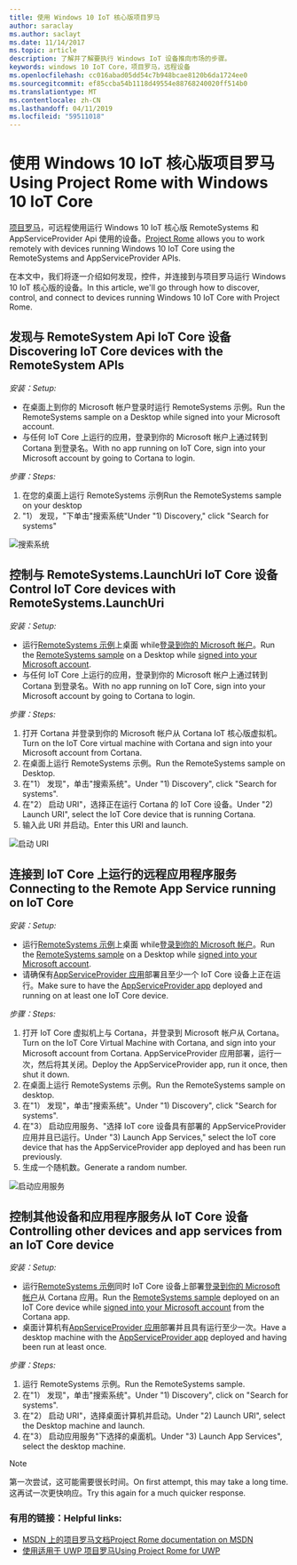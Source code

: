 ```yaml
---
title: 使用 Windows 10 IoT 核心版项目罗马
author: saraclay
ms.author: saclayt
ms.date: 11/14/2017
ms.topic: article
description: 了解并了解要执行 Windows IoT 设备推向市场的步骤。
keywords: windows 10 IoT Core，项目罗马，远程设备
ms.openlocfilehash: cc016abad05dd54c7b948bcae8120b6da1724ee0
ms.sourcegitcommit: ef85ccba54b1118d49554e88768240020ff514b0
ms.translationtype: MT
ms.contentlocale: zh-CN
ms.lasthandoff: 04/11/2019
ms.locfileid: "59511018"
---
```

# <a name="using-project-rome-with-windows-10-iot-core"></a><span data-ttu-id="b1f19-104">使用 Windows 10 IoT 核心版项目罗马</span><span class="sxs-lookup"><span data-stu-id="b1f19-104">Using Project Rome with Windows 10 IoT Core</span></span> 
 
<span data-ttu-id="b1f19-105">[项目罗马](https://developer.microsoft.com/en-us/windows/project-rome)，可远程使用运行 Windows 10 IoT 核心版 RemoteSystems 和 AppServiceProvider Api 使用的设备。</span><span class="sxs-lookup"><span data-stu-id="b1f19-105">[Project Rome](https://developer.microsoft.com/en-us/windows/project-rome) allows you to work remotely with devices running Windows 10 IoT Core using the RemoteSystems and AppServiceProvider APIs.</span></span> 
 
<span data-ttu-id="b1f19-106">在本文中，我们将逐一介绍如何发现，控件，并连接到与项目罗马运行 Windows 10 IoT 核心版的设备。</span><span class="sxs-lookup"><span data-stu-id="b1f19-106">In this article, we'll go through how to discover, control, and connect to devices running Windows 10 IoT Core with Project Rome.</span></span>  
 
## <a name="discovering-iot-core-devices-with-the-remotesystem-apis"></a><span data-ttu-id="b1f19-107">发现与 RemoteSystem Api IoT Core 设备</span><span class="sxs-lookup"><span data-stu-id="b1f19-107">Discovering IoT Core devices with the RemoteSystem APIs</span></span> 
 
_<span data-ttu-id="b1f19-108">安装：</span><span class="sxs-lookup"><span data-stu-id="b1f19-108">Setup:</span></span>_
* <span data-ttu-id="b1f19-109">在桌面上到你的 Microsoft 帐户登录时运行 RemoteSystems 示例。</span><span class="sxs-lookup"><span data-stu-id="b1f19-109">Run the RemoteSystems sample on a Desktop while signed into your Microsoft account.</span></span>  
* <span data-ttu-id="b1f19-110">与任何 IoT Core 上运行的应用，登录到你的 Microsoft 帐户上通过转到 Cortana 到登录名。</span><span class="sxs-lookup"><span data-stu-id="b1f19-110">With no app running on IoT Core, sign into your Microsoft account by going to Cortana to login.</span></span> 
 
_<span data-ttu-id="b1f19-111">步骤：</span><span class="sxs-lookup"><span data-stu-id="b1f19-111">Steps:</span></span>_
1. <span data-ttu-id="b1f19-112">在您的桌面上运行 RemoteSystems 示例</span><span class="sxs-lookup"><span data-stu-id="b1f19-112">Run the RemoteSystems sample on your desktop</span></span> 
2. <span data-ttu-id="b1f19-113">"1） 发现，"下单击"搜索系统"</span><span class="sxs-lookup"><span data-stu-id="b1f19-113">Under "1) Discovery," click "Search for systems"</span></span> 

![搜索系统](../media/ProjectRome/SearchForSystems.gif)
 
## <a name="control-iot-core-devices-with-remotesystemslaunchuri"></a><span data-ttu-id="b1f19-115">控制与 RemoteSystems.LaunchUri IoT Core 设备</span><span class="sxs-lookup"><span data-stu-id="b1f19-115">Control IoT Core devices with RemoteSystems.LaunchUri</span></span> 
 
_<span data-ttu-id="b1f19-116">安装：</span><span class="sxs-lookup"><span data-stu-id="b1f19-116">Setup:</span></span>_
* <span data-ttu-id="b1f19-117">运行[RemoteSystems 示例](https://github.com/Microsoft/Windows-universal-samples/tree/dev/Samples/RemoteSystems)上桌面 while[登录到你的 Microsoft 帐户](https://github.com/Microsoft/Windows-universal-samples/tree/master/Samples/WebAccountManagement)。</span><span class="sxs-lookup"><span data-stu-id="b1f19-117">Run the [RemoteSystems sample](https://github.com/Microsoft/Windows-universal-samples/tree/dev/Samples/RemoteSystems) on a Desktop while [signed into your Microsoft account](https://github.com/Microsoft/Windows-universal-samples/tree/master/Samples/WebAccountManagement).</span></span>
* <span data-ttu-id="b1f19-118">与任何 IoT Core 上运行的应用，登录到你的 Microsoft 帐户上通过转到 Cortana 到登录名。</span><span class="sxs-lookup"><span data-stu-id="b1f19-118">With no app running on IoT Core, sign into your Microsoft account by going to Cortana to login.</span></span> 
 
_<span data-ttu-id="b1f19-119">步骤：</span><span class="sxs-lookup"><span data-stu-id="b1f19-119">Steps:</span></span>_
1. <span data-ttu-id="b1f19-120">打开 Cortana 并登录到你的 Microsoft 帐户从 Cortana IoT 核心版虚拟机。</span><span class="sxs-lookup"><span data-stu-id="b1f19-120">Turn on the IoT Core virtual machine with Cortana and sign into your Microsoft account from Cortana.</span></span> 
2. <span data-ttu-id="b1f19-121">在桌面上运行 RemoteSystems 示例。</span><span class="sxs-lookup"><span data-stu-id="b1f19-121">Run the RemoteSystems sample on Desktop.</span></span> 
3. <span data-ttu-id="b1f19-122">在"1） 发现"，单击"搜索系统"。</span><span class="sxs-lookup"><span data-stu-id="b1f19-122">Under "1) Discovery", click "Search for systems".</span></span> 
4. <span data-ttu-id="b1f19-123">在"2） 启动 URI"，选择正在运行 Cortana 的 IoT Core 设备。</span><span class="sxs-lookup"><span data-stu-id="b1f19-123">Under "2) Launch URI", select the IoT Core device that is running Cortana.</span></span> 
5. <span data-ttu-id="b1f19-124">输入此 URI 并启动。</span><span class="sxs-lookup"><span data-stu-id="b1f19-124">Enter this URI and launch.</span></span> 

![启动 URI](../media/ProjectRome/LaunchURI.gif)

## <a name="connecting-to-the-remote-app-service-running-on-iot-core"></a><span data-ttu-id="b1f19-126">连接到 IoT Core 上运行的远程应用程序服务</span><span class="sxs-lookup"><span data-stu-id="b1f19-126">Connecting to the Remote App Service running on IoT Core</span></span> 
_<span data-ttu-id="b1f19-127">安装：</span><span class="sxs-lookup"><span data-stu-id="b1f19-127">Setup:</span></span>_
* <span data-ttu-id="b1f19-128">运行[RemoteSystems 示例](https://github.com/Microsoft/Windows-universal-samples/tree/dev/Samples/RemoteSystems)上桌面 while[登录到你的 Microsoft 帐户](https://github.com/Microsoft/Windows-universal-samples/tree/master/Samples/WebAccountManagement)。</span><span class="sxs-lookup"><span data-stu-id="b1f19-128">Run the [RemoteSystems sample](https://github.com/Microsoft/Windows-universal-samples/tree/dev/Samples/RemoteSystems) on a Desktop while [signed into your Microsoft account](https://github.com/Microsoft/Windows-universal-samples/tree/master/Samples/WebAccountManagement).</span></span> 
* <span data-ttu-id="b1f19-129">请确保有[AppServiceProvider 应用](https://github.com/Microsoft/Windows-universal-samples/tree/dev/Samples/AppServices)部署且至少一个 IoT Core 设备上正在运行。</span><span class="sxs-lookup"><span data-stu-id="b1f19-129">Make sure to have the [AppServiceProvider app](https://github.com/Microsoft/Windows-universal-samples/tree/dev/Samples/AppServices) deployed and running on at least one IoT Core device.</span></span> 
 
_<span data-ttu-id="b1f19-130">步骤：</span><span class="sxs-lookup"><span data-stu-id="b1f19-130">Steps:</span></span>_
1. <span data-ttu-id="b1f19-131">打开 IoT Core 虚拟机上与 Cortana，并登录到 Microsoft 帐户从 Cortana。</span><span class="sxs-lookup"><span data-stu-id="b1f19-131">Turn on the IoT Core Virtual Machine with Cortana, and sign into your Microsoft account from Cortana.</span></span> <span data-ttu-id="b1f19-132">AppServiceProvider 应用部署，运行一次，然后将其关闭。</span><span class="sxs-lookup"><span data-stu-id="b1f19-132">Deploy the AppServiceProvider app, run it once, then shut it down.</span></span> 
2. <span data-ttu-id="b1f19-133">在桌面上运行 RemoteSystems 示例。</span><span class="sxs-lookup"><span data-stu-id="b1f19-133">Run the RemoteSystems sample on desktop.</span></span> 
3. <span data-ttu-id="b1f19-134">在"1） 发现"，单击"搜索系统"。</span><span class="sxs-lookup"><span data-stu-id="b1f19-134">Under "1) Discovery", click "Search for systems".</span></span> 
4. <span data-ttu-id="b1f19-135">在"3） 启动应用服务、"选择 IoT core 设备具有部署的 AppServiceProvider 应用并且已运行。</span><span class="sxs-lookup"><span data-stu-id="b1f19-135">Under "3) Launch App Services," select the IoT core device that has the AppServiceProvider app deployed and has been run previously.</span></span> 
5. <span data-ttu-id="b1f19-136">生成一个随机数。</span><span class="sxs-lookup"><span data-stu-id="b1f19-136">Generate a random number.</span></span>  

![启动应用服务](../media/ProjectRome/LaunchAppServices.gif)
 
## <a name="controlling-other-devices-and-app-services-from-an-iot-core-device"></a><span data-ttu-id="b1f19-138">控制其他设备和应用程序服务从 IoT Core 设备</span><span class="sxs-lookup"><span data-stu-id="b1f19-138">Controlling other devices and app services from an IoT Core device</span></span> 

_<span data-ttu-id="b1f19-139">安装：</span><span class="sxs-lookup"><span data-stu-id="b1f19-139">Setup:</span></span>_
* <span data-ttu-id="b1f19-140">运行[RemoteSystems 示例](https://github.com/Microsoft/Windows-universal-samples/tree/dev/Samples/RemoteSystems)同时 IoT Core 设备上部署[登录到你的 Microsoft 帐户](https://github.com/Microsoft/Windows-universal-samples/tree/master/Samples/WebAccountManagement)从 Cortana 应用。</span><span class="sxs-lookup"><span data-stu-id="b1f19-140">Run the [RemoteSystems sample](https://github.com/Microsoft/Windows-universal-samples/tree/dev/Samples/RemoteSystems) deployed on an IoT Core device while [signed into your Microsoft account](https://github.com/Microsoft/Windows-universal-samples/tree/master/Samples/WebAccountManagement) from the Cortana app.</span></span> 
* <span data-ttu-id="b1f19-141">桌面计算机有[AppServiceProvider 应用](https://github.com/Microsoft/Windows-universal-samples/tree/dev/Samples/AppServices)部署并且具有运行至少一次。</span><span class="sxs-lookup"><span data-stu-id="b1f19-141">Have a desktop machine with the [AppServiceProvider app](https://github.com/Microsoft/Windows-universal-samples/tree/dev/Samples/AppServices) deployed and having been run at least once.</span></span> 
 
_<span data-ttu-id="b1f19-142">步骤：</span><span class="sxs-lookup"><span data-stu-id="b1f19-142">Steps:</span></span>_
1. <span data-ttu-id="b1f19-143">运行 RemoteSystems 示例。</span><span class="sxs-lookup"><span data-stu-id="b1f19-143">Run the RemoteSystems sample.</span></span> 
2. <span data-ttu-id="b1f19-144">在"1） 发现"，单击"搜索系统"。</span><span class="sxs-lookup"><span data-stu-id="b1f19-144">Under "1) Discovery", click on "Search for systems".</span></span> 
3. <span data-ttu-id="b1f19-145">在"2） 启动 URI"，选择桌面计算机并启动。</span><span class="sxs-lookup"><span data-stu-id="b1f19-145">Under "2) Launch URI", select the Desktop machine and launch.</span></span> 
4. <span data-ttu-id="b1f19-146">在"3） 启动应用服务"下选择的桌面机。</span><span class="sxs-lookup"><span data-stu-id="b1f19-146">Under "3) Launch App Services", select the desktop machine.</span></span>  
 
> [!NOTE] 
> <span data-ttu-id="b1f19-147">第一次尝试，这可能需要很长时间。</span><span class="sxs-lookup"><span data-stu-id="b1f19-147">On first attempt, this may take a long time.</span></span> <span data-ttu-id="b1f19-148">这再试一次更快响应。</span><span class="sxs-lookup"><span data-stu-id="b1f19-148">Try this again for a much quicker response.</span></span> 
 
### <a name="helpful-links"></a><span data-ttu-id="b1f19-149">有用的链接：</span><span class="sxs-lookup"><span data-stu-id="b1f19-149">Helpful links:</span></span> 
* [<span data-ttu-id="b1f19-150">MSDN 上的项目罗马文档</span><span class="sxs-lookup"><span data-stu-id="b1f19-150">Project Rome documentation on MSDN</span></span>](https://developer.microsoft.com/en-us/windows/project-rome )
* [<span data-ttu-id="b1f19-151">使用适用于 UWP 项目罗马</span><span class="sxs-lookup"><span data-stu-id="b1f19-151">Using Project Rome for UWP</span></span>](https://docs.microsoft.com/windows/uwp/launch-resume/connected-apps-and-devices )
 
